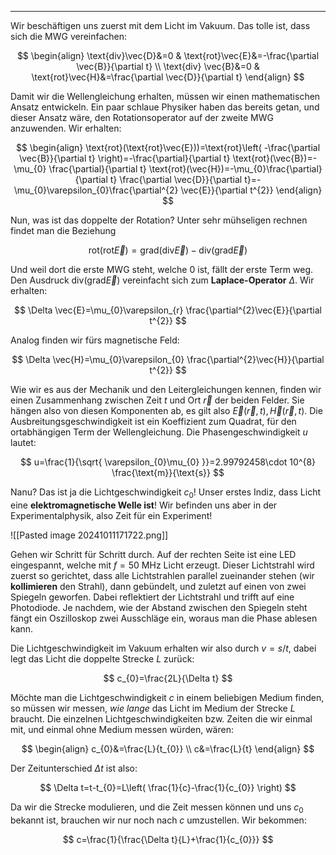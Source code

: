 ***


Wir beschäftigen uns zuerst mit dem Licht im Vakuum. Das tolle ist, dass sich die MWG vereinfachen:

$$
\begin{align}
\text{div}\vec{D}&=0 & \text{rot}\vec{E}&=-\frac{\partial \vec{B}}{\partial t} \\
\text{div} \vec{B}&=0 & \text{rot}\vec{H}&=\frac{\partial \vec{D}}{\partial t} 
\end{align}
$$

Damit wir die Wellengleichung erhalten, müssen wir einen mathematischen Ansatz entwickeln. Ein paar schlaue Physiker haben das bereits getan, und dieser Ansatz wäre, den Rotationsoperator auf der zweite MWG anzuwenden. Wir erhalten:

$$
\begin{align}
\text{rot}(\text{rot}\vec{E}))=\text{rot}\left( -\frac{\partial \vec{B}}{\partial t}  \right)=-\frac{\partial}{\partial t} \text{rot}(\vec{B})=-\mu_{0} \frac{\partial}{\partial t} \text{rot}(\vec{H})=-\mu_{0}\frac{\partial}{\partial t} \frac{\partial \vec{D}}{\partial t}=-\mu_{0}\varepsilon_{0}\frac{\partial^{2} \vec{E}}{\partial t^{2}} 
\end{align}
$$

Nun, was ist das doppelte der Rotation? Unter sehr mühseligen rechnen findet man die Beziehung

$$
\text{rot}(\text{rot}\vec{E})=\text{grad}(\text{div}\vec{E})-\text{div}(\text{grad}\vec{E})
$$

Und weil dort die erste MWG steht, welche $0$ ist, fällt der erste Term weg. Den Ausdruck $\text{div}(\text{grad}\vec{E})$ vereinfacht sich zum **Laplace-Operator** $\Delta$. Wir erhalten:

$$
\Delta \vec{E}=\mu_{0}\varepsilon_{r} \frac{\partial^{2}\vec{E}}{\partial t^{2}} 
$$

Analog finden wir fürs magnetische Feld:

$$
\Delta \vec{H}=\mu_{0}\varepsilon_{0} \frac{\partial^{2}\vec{H}}{\partial t^{2}} 
$$

Wie wir es aus der Mechanik und den Leitergleichungen kennen, finden wir einen Zusammenhang zwischen Zeit $t$ und Ort $\vec{r}$ der beiden Felder. Sie hängen also von diesen Komponenten ab, es gilt also $\vec{E}(\vec{r},t),\vec{H}(\vec{r},t)$. Die Ausbreitungsgeschwindigkeit ist ein Koeffizient zum Quadrat, für den ortabhängigen Term der Wellengleichung. Die Phasengeschwindigkeit $u$ lautet:

$$
u=\frac{1}{\sqrt{ \varepsilon_{0}\mu_{0} }}=2.99792458\cdot 10^{8} \frac{\text{m}}{\text{s}}
$$

Nanu? Das ist ja die Lichtgeschwindigkeit $c_{0}$! Unser erstes Indiz, dass Licht eine **elektromagnetische Welle ist**! Wir befinden uns aber in der Experimentalphysik, also Zeit für ein Experiment!

![[Pasted image 20241011171722.png]]

Gehen wir Schritt für Schritt durch. Auf der rechten Seite ist eine LED eingespannt, welche mit $f=50\text{ MHz}$ Licht erzeugt. Dieser Lichtstrahl wird zuerst so gerichtet, dass alle Lichtstrahlen parallel zueinander stehen (wir **kollimieren** den Strahl), dann gebündelt, und zuletzt auf einen von zwei Spiegeln geworfen. Dabei reflektiert der Lichtstrahl und trifft auf eine Photodiode. Je nachdem, wie der Abstand zwischen den Spiegeln steht fängt ein Oszilloskop zwei Ausschläge ein, woraus man die Phase ablesen kann. 

Die Lichtgeschwindigkeit im Vakuum erhalten wir also durch $v= s /t$, dabei legt das Licht die doppelte Strecke $L$ zurück:

$$
c_{0}=\frac{2L}{\Delta t}
$$

Möchte man die Lichtgeschwindigkeit $c$ in einem beliebigen Medium finden, so müssen wir messen, *wie lange* das Licht im Medium der Strecke $L$ braucht. Die einzelnen Lichtgeschwindigkeiten bzw. Zeiten die wir einmal mit, und einmal ohne Medium messen würden, wären:

$$
\begin{align}
c_{0}&=\frac{L}{t_{0}} \\
c&=\frac{L}{t}
\end{align}
$$

Der Zeitunterschied $\Delta t$ ist also:

$$
\Delta t=t-t_{0}=L\left( \frac{1}{c}-\frac{1}{c_{0}} \right)
$$

Da wir die Strecke modulieren, und die Zeit messen können und uns $c_{0}$ bekannt ist, brauchen wir nur noch nach $c$ umzustellen. Wir bekommen:

$$
c=\frac{1}{\frac{\Delta t}{L}+\frac{1}{c_{0}}}
$$
